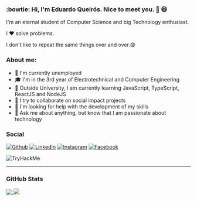 <!-- About me -->
### :bowtie: Hi, I'm Eduardo Queirós. Nice to meet you. 👋 :smile:

I'm an eternal student of Computer Science and big Technology enthusiast.

I ❤️ solve problems. 

I don't like to repeat the same things over and over.😧

<!--
### :books: Learning 

![nodejs](https://img.shields.io/badge/-Node.js-339933?logo=Node.js&logoColor=white&style=for-the-badge)
![react](https://img.shields.io/badge/-React-44dafb?logo=React&logoColor=white&style=for-the-badge)
![reactnative](https://img.shields.io/badge/-React%20Native-44dafb?logo=React&logoColor=white&style=for-the-badge)
--> 

### About me:

- 🔭 I'm currently unemployed
- 🎓 I'm in the 3rd year of Electrotechnical and Computer Engineering
- 🌱 Outside University, I am currently learning JavaScript, TypeScript, ReactJS and NodeJS
- 👐 I try to collaborate on social impact projects
- 🤔 I'm looking for help with the development of my skills
- 💬 Ask me about anything, but know that I am passionate about technology

<!--Social-->
### Social

[![Github](https://img.shields.io/badge/-Github-000?logo=Github&logoColor=white)](https://github.com/code36u4r60)
[![LinkedIn](https://img.shields.io/badge/-LinkedIn-blue?logo=Linkedin&logoColor=white)](https://www.linkedin.com/in/eduardoqueiros/)
[![Instagram](https://img.shields.io/badge/-Instagram-C13584?labelColor=C13584&logo=instagram&logoColor=white)](https://www.instagram.com/code36u4r60/)
[![Facebook](https://img.shields.io/badge/-Facebook-blue?logo=Facebook&logoColor=white)](https://www.facebook.com/code36u4r60/)



<img src="https://tryhackme-badges.s3.amazonaws.com/code36u4r60.png" alt="TryHackMe">

---

<!-- Cards -->
### GitHub Stats

<div>
  <a href="https://github.com/anuraghazra/github-readme-stats">
    <img align="center" src="https://github-readme-stats.vercel.app/api?username=code36u4r60&count_private=true&show_icons=true&hide_title=true" />
  </a>
    <a href="https://github.com/anuraghazra/github-readme-stats">
    <img align="top" src="https://github-readme-stats.vercel.app/api/top-langs/?username=code36u4r60&layout=compact&hide_title=true" />
  </a>
</div>
